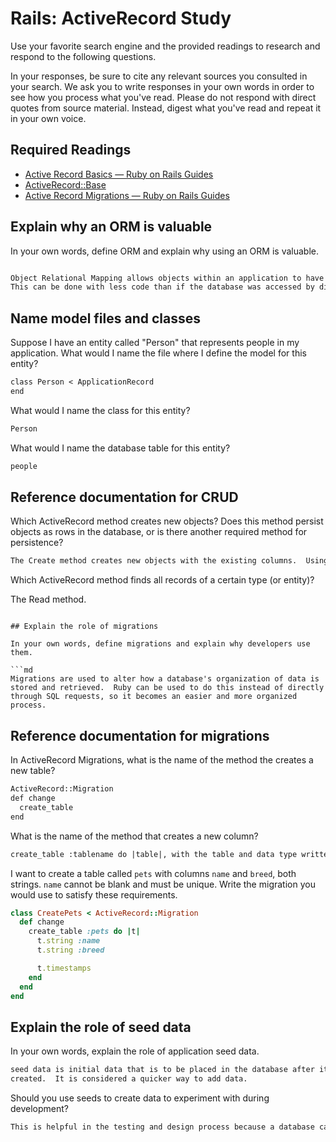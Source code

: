 # Rails: ActiveRecord Study

Use your favorite search engine and the provided readings to research and
respond to the following questions.

In your responses, be sure to cite any relevant sources you consulted in your
search. We ask you to write responses in your own words in order to see how you
process what you've read. Please do not respond with direct quotes from source
material. Instead, digest what you've read and repeat it in your own voice.

## Required Readings

-   [Active Record Basics — Ruby on Rails Guides](http://guides.rubyonrails.org/active_record_basics.html)
-   [ActiveRecord::Base](http://api.rubyonrails.org/classes/ActiveRecord/Base.html)
-   [Active Record Migrations — Ruby on Rails Guides](http://guides.rubyonrails.org/active_record_migrations.html)

## Explain why an ORM is valuable

In your own words, define ORM and explain why using an ORM is valuable.

```md

Object Relational Mapping allows objects within an application to have their contents relationally connected to tables within a database.
This can be done with less code than if the database was accessed by directly writing SQL statements.
```

## Name model files and classes

Suppose I have an entity called "Person" that represents people in my
application. What would I name the file where I define the model for this
entity?

```md
class Person < ApplicationRecord
end
```

What would I name the class for this entity?

```md
Person
```

What would I name the database table for this entity?

```md
people
```

## Reference documentation for CRUD

Which ActiveRecord method creates new objects? Does this method persist objects
as rows in the database, or is there another required method for persistence?

```md
The Create method creates new objects with the existing columns.  Using .new will not save the information to a database, so a .save will need to be written after entering the new object.  This can be avoided by using Person.create.


```

Which ActiveRecord method finds all records of a certain type (or entity)?

The Read method.
```

## Explain the role of migrations

In your own words, define migrations and explain why developers use them.

```md
Migrations are used to alter how a database's organization of data is stored and retrieved.  Ruby can be used to do this instead of directly
through SQL requests, so it becomes an easier and more organized process.
```

## Reference documentation for migrations

In ActiveRecord Migrations, what is the name of the method the creates a new
table?

```md
ActiveRecord::Migration
def change
  create_table
end
```

What is the name of the method that creates a new column?

```md
create_table :tablename do |table|, with the table and data type written as dot notation, followed by the keys.
```

I want to create a table called `pets` with columns `name` and `breed`, both
strings. `name` cannot be blank and must be unique. Write the migration you
would use to satisfy these requirements.

```ruby
class CreatePets < ActiveRecord::Migration
  def change
    create_table :pets do |t|
      t.string :name
      t.string :breed

      t.timestamps
    end
  end
end
```

## Explain the role of seed data

In your own words, explain the role of application seed data.

```md
seed data is initial data that is to be placed in the database after it is
created.  It is considered a quicker way to add data.
```

Should you use seeds to create data to experiment with during development?

```md
This is helpful in the testing and design process because a database can be loaded with information quickly, and the program will run without a developer needing to manually add in any information to each object. 
```
